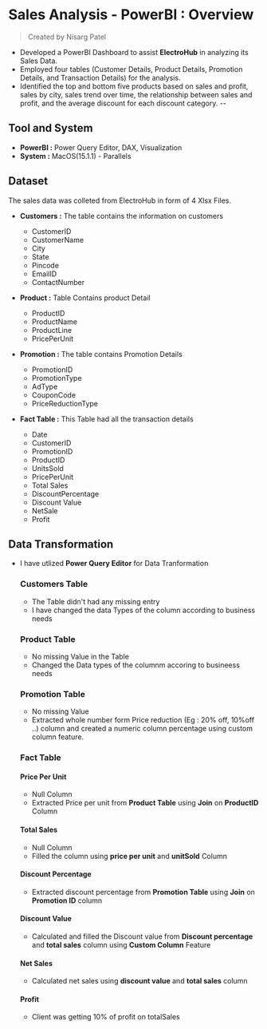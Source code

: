 # Sales Analysis - PowerBI : Overview
> Created by Nisarg Patel

* Developed a PowerBI Dashboard to assist **ElectroHub** in analyzing its Sales Data.
* Employed four tables (Customer Details, Product Details, Promotion Details, and Transaction Details) for the analysis.
* Identified the top and bottom five products based on sales and profit, sales by city, sales trend over time, the relationship between sales and profit, and the average discount for each discount category.
--
## Tool and System 
* **PowerBI :** Power Query Editor, DAX, Visualization
* **System :** MacOS(15.1.1) - Parallels


## Dataset 
The sales data was colleted from ElectroHub in form of 4 Xlsx Files.
* **Customers :** The table contains the information on customers
  * CustomerID
  * CustomerName
  * City
  * State
  * Pincode
  * EmailID
  * ContactNumber
  
* **Product :** Table Contains product Detail
  * ProductID
  * ProductName
  * ProductLine
  * PricePerUnit

* **Promotion :** The table contains Promotion Details
  * PromotionID
  * PromotionType
  * AdType
  * CouponCode
  * PriceReductionType

* **Fact Table :** This Table had all the transaction details
  * Date
  * CustomerID
  * PromotionID
  * ProductID
  * UnitsSold
  * PricePerUnit
  * Total Sales
  * DiscountPercentage
  * Discount Value
  * NetSale
  * Profit
 
## Data Transformation 
- I have utlized **Power Query Editor** for Data Tranformation

  ### Customers Table
  - The Table didn't had any missing entry
  - I have changed the data Types of the column according to business needs

  ### Product Table
  - No missing Value in the Table
  - Changed the Data types of the columnm accoring to busineess needs

  ### Promotion Table
  - No missing Value
  - Extracted whole number form Price reduction (Eg : 20% off, 10%off ..) column and created a numeric column percentage using custom column feature.

  ### Fact Table
    #### Price Per Unit
    - Null Column
    - Extracted Price per unit from **Product Table** using **Join** on **ProductID** Column
      
    #### Total Sales
    - Null Column
    - Filled the column using **price per unit** and **unitSold** Column

    #### Discount Percentage
    - Extracted discount percentage from **Promotion Table** using **Join** on **Promotion ID** column

    #### Discount Value
    - Calculated  and filled the Discount value from **Discount percentage** and **total sales** column using **Custom Column** Feature

    #### Net Sales
    - Calculated net sales using **discount value** and **total sales** column

    #### Profit
    -  Client was getting 10% of profit on totalSales 

  

  
